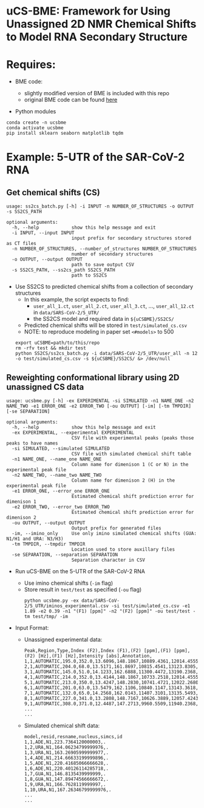 # uCS-BME: Framework for Using Unassigned 2D NMR Chemical Shifts to Model RNA Secondary Structure

# Requires:

* BME code:
	* slightly modified version of BME is included with this repo
	* original BME code can be found [here](https://github.com/KULL-Centre/BME/)

* Python modules
```
conda create -n ucsbme
conda activate ucsbme
pip install sklearn seaborn matplotlib tqdm
```

# Example: 5-UTR of the SAR-CoV-2 RNA

## Get chemical shifts (CS)
```
usage: ss2cs_batch.py [-h] -i INPUT -n NUMBER_OF_STRUCTURES -o OUTPUT -s SS2CS_PATH

optional arguments:
  -h, --help            show this help message and exit
  -i INPUT, --input INPUT
                        input prefix for secondary structures stored as CT files
  -n NUMBER_OF_STRUCTURES, --number_of_structures NUMBER_OF_STRUCTURES
                        number of secondary structures
  -o OUTPUT, --output OUTPUT
                        path to save output CSV
  -s SS2CS_PATH, --ss2cs_path SS2CS_PATH
                        path to SS2CS
```
* Use SS2CS to predicted chemical shifts from a collection of secondary structures
	* In this example, the script expects to find:
		* ```user_all_1.ct```, ```user_all_2.ct```, ```user_all_3.ct```, ..., ```user_all_12.ct``` in  ```data/SARS-CoV-2/5_UTR/``` 
		* the SS2CS model and required data in ```${uCSBME}/SS2CS/```
	* Predicted chemical shifts will be stored in ```test/simulated_cs.csv```
	* NOTE: to reproduce modeling in paper set ```<#models>``` to 500
	```
	export uCSBME=path/to/this/repo
	rm -rfv test && mkdir test
	python SS2CS/ss2cs_batch.py -i data/SARS-CoV-2/5_UTR/user_all -n 12 -o test/simulated_cs.csv -s ${uCSBME}/SS2CS/ &> /dev/null
	```
## Reweighting conformational library using 2D unassigned CS data

```
usage: ucsbme.py [-h] -ex EXPERIMENTAL -si SIMULATED -n1 NAME_ONE -n2 NAME_TWO -e1 ERROR_ONE -e2 ERROR_TWO [-ou OUTPUT] [-im] [-tm TMPDIR] [-se SEPARATION]

optional arguments:
  -h, --help            show this help message and exit
  -ex EXPERIMENTAL, --experimental EXPERIMENTAL
                        CSV file with experimental peaks (peaks those peaks to have names
  -si SIMULATED, --simulated SIMULATED
                        CSV file with simulated chemical shift table
  -n1 NAME_ONE, --name_one NAME_ONE
                        Column name for dimenison 1 (C or N) in the experimental peak file
  -n2 NAME_TWO, --name_two NAME_TWO
                        Column name for dimenison 2 (H) in the experimental peak file
  -e1 ERROR_ONE, --error_one ERROR_ONE
                        Estimated chemical shift prediction error for dimenison 1
  -e2 ERROR_TWO, --error_two ERROR_TWO
                        Estimated chemical shift prediction error for dimenison 2
  -ou OUTPUT, --output OUTPUT
                        Output prefix for generated files
  -im, --imino_only     Use only imino simulated chemical shifts (GUA: N1/H1 and URA: N3/H3)
  -tm TMPDIR, --tmpdir TMPDIR
                        Location used to store auxillary files
  -se SEPARATION, --separation SEPARATION
                        Separation character in CSV
```
* Run uCS-BME on the 5-UTR of the SAR-CoV-2 RNA
	* Use imino chemical shifts (```-im``` flag)
	* Store result in ```test/test``` as specified (```-ou``` flag)
		```		
		python ucsbme.py -ex data/SARS-CoV-2/5_UTR/iminos_experimental.csv -si test/simulated_cs.csv -e1 1.89 -e2 0.39 -n1 "(F1) [ppm]" -n2 "(F2) [ppm]" -ou test/test -tm test/tmp/ -im
		```

* Input Format:
	* Unassigned experimental data:
		```
		Peak,Region,Type,Index (F2),Index (F1),(F2) [ppm],(F1) [ppm],(F2) [Hz],(F1) [Hz],Intensity [abs],Annotation,
		1,1,AUTOMATIC,195.0,352.0,13.6096,148.1867,10889.4361,12014.4555,53341.56,,
		2,1,AUTOMATIC,204.0,68.0,13.5171,161.8697,10815.4541,13123.8305,55225.48,,
		3,1,AUTOMATIC,145.0,51.0,14.1233,162.6888,11300.4472,13190.2368,55865.04,,
		4,1,AUTOMATIC,214.0,352.0,13.4144,148.1867,10733.2518,12014.4555,57653.94,,
		5,1,AUTOMATIC,213.0,350.0,13.4247,148.2830,10741.4721,12022.2680,58536.78,,
		6,1,AUTOMATIC,201.0,63.0,13.5479,162.1106,10840.1147,13143.3618,58555.99,,
		7,1,AUTOMATIC,132.0,65.0,14.2568,162.0143,11407.3101,13135.5493,59100.34,,
		8,1,AUTOMATIC,227.0,341.0,13.2808,148.7167,10626.3889,12057.4243,62112.55,,
		9,1,AUTOMATIC,308.0,371.0,12.4487,147.2713,9960.5509,11940.2368,64530.53,,
		...
		...
		```
	* Simulated chemical shift data:
		```
		model,resid,resname,nucleus,simcs,id
		1,1,ADE,N1,223.7364120000003,.
		1,2,URA,N1,164.06234799999976,.
		1,3,URA,N1,163.26905999999977,.
		1,4,ADE,N1,214.66633199999896,.
		1,5,ADE,N1,220.41685066666628,.
		1,6,ADE,N1,220.40126114285718,.
		1,7,GUA,N1,146.8135439999999,.
		1,8,GUA,N1,147.89474566666672,.
		1,9,URA,N1,166.7628119999997,.
		1,10,URA,N1,167.26346799999976,.
		...
		...
		```